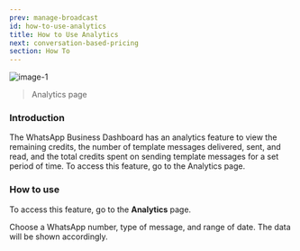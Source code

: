 ```yaml
---
prev: manage-broadcast
id: how-to-use-analytics
title: How to Use Analytics
next: conversation-based-pricing
section: How To
---
```


![image-1](/assets/images/products/business-dashboard/analytics/image-1.jpg)

> Analytics page

### Introduction

The WhatsApp Business Dashboard has an analytics feature to view the remaining credits, the number of template messages delivered, sent, and read, and the total credits spent on sending template messages for a set period of time. To access this feature, go to the Analytics page.

### How to use

To access this feature, go to the **Analytics** page.

Choose a WhatsApp number, type of message, and range of date. The data will be shown accordingly.
